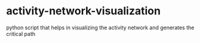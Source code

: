 # activity-network-visualization
python script that helps in visualizing the activity network and generates the critical path

